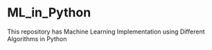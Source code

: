 # ML_in_Python
This repository has Machine Learning Implementation using Different Algorithms in Python
